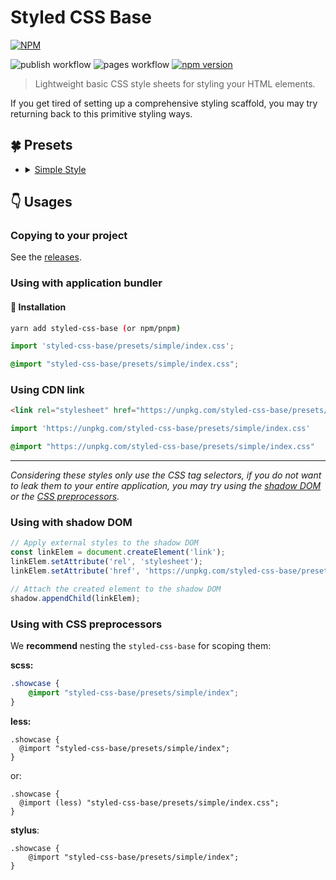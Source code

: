 # Styled CSS Base

[![NPM](https://nodei.co/npm/styled-css-base.png?downloads=true&downloadRank=true&stars=true)](https://nodei.co/npm/styled-css-base/)

![publish workflow](https://github.com/zheeeng/styled-css-base/actions/workflows/publish.yml/badge.svg)
![pages workflow](https://github.com/zheeeng/styled-css-base/actions/workflows/pages.yml/badge.svg)
[![npm version](https://img.shields.io/npm/v/styled-css-base.svg)](https://www.npmjs.com/package/styled-css-base)

> Lightweight basic CSS style sheets for styling your HTML elements.

If you get tired of setting up a comprehensive styling scaffold, you may try returning back to this primitive styling ways.

## 🍀 Presets

<ul>
    <li>
        <details>
            <summary>
                <a href="https://styled-css-base.zheeeng.me/#/simple" rel="nofollow">Simple Style</a>
            </summary>
            <br />
            <img src="https://user-images.githubusercontent.com/1303154/178388028-33a2ecc0-0b8c-46bd-aa9f-b0b72a23b9b4.png" />
        </details>
    </li>
</ul>

## 👇 Usages

### Copying to your project

 See the [releases](https://github.com/zheeeng/styled-css-base/releases).

### Using with application bundler

#### 🧩 Installation

```bash
yarn add styled-css-base (or npm/pnpm)
```

```ts
import 'styled-css-base/presets/simple/index.css';
```

```css
@import "styled-css-base/presets/simple/index.css";
```

### Using CDN link

```html
<link rel="stylesheet" href="https://unpkg.com/styled-css-base/presets/simple/index.css">
```

```ts
import 'https://unpkg.com/styled-css-base/presets/simple/index.css'
```

```css
@import "https://unpkg.com/styled-css-base/presets/simple/index.css"
```

---

_Considering these styles only use the CSS tag selectors, if you do not want to leak them to your entire application, you may try using the [shadow DOM](https://developer.mozilla.org/en-US/docs/Web/Web_Components/Using_shadow_DOM) or the [CSS preprocessors](https://developer.mozilla.org/en-US/docs/Glossary/CSS_preprocessor)._

### Using with shadow DOM

```js
// Apply external styles to the shadow DOM
const linkElem = document.createElement('link');
linkElem.setAttribute('rel', 'stylesheet');
linkElem.setAttribute('href', 'https://unpkg.com/styled-css-base/presets/simple/index.css');

// Attach the created element to the shadow DOM
shadow.appendChild(linkElem);
```

### Using with CSS preprocessors

We __recommend__ nesting the `styled-css-base` for scoping them:

__scss:__

```scss
.showcase {
    @import "styled-css-base/presets/simple/index";
}
```

__less:__

```less
.showcase {
  @import "styled-css-base/presets/simple/index";
}
```

or:

```less
.showcase {
  @import (less) "styled-css-base/presets/simple/index.css";
}
```

__stylus__:

```less
.showcase {
    @import "styled-css-base/presets/simple/index";
}
```
